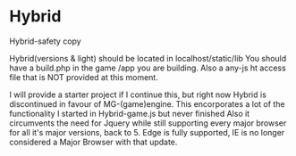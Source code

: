 # Hybrid
Hybrid-safety copy

Hybrid(versions & light) should be located in localhost/static/lib
You should have a build.php in the game /app you are building.
Also a any-js ht access file that is NOT provided at this moment.

I will provide a starter project if I continue this, but right now Hybrid is discontinued in favour of MG-(game)engine.
This encorporates a lot of the functionality I started in Hybrid-game.js but never finished 
Also it circumvents the need for Jquery while still supporting every major browser for all it's major versions, back to 5.
Edge is fully supported, IE is no longer considered a Major Browser with that update.


